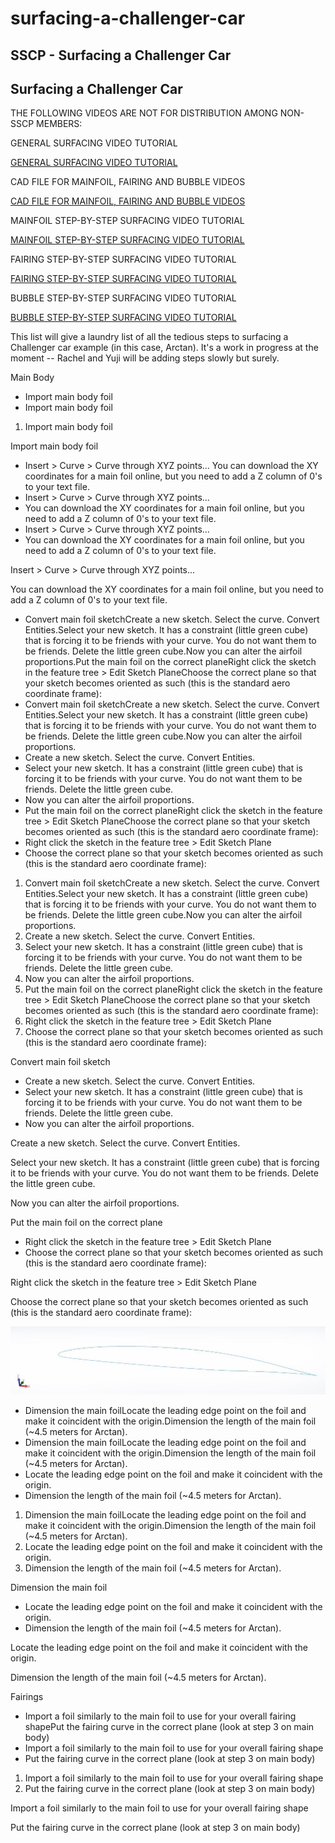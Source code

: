 # surfacing-a-challenger-car

## SSCP - Surfacing a Challenger Car

## Surfacing a Challenger Car

THE FOLLOWING VIDEOS ARE NOT FOR DISTRIBUTION AMONG NON-SSCP MEMBERS:

GENERAL SURFACING VIDEO TUTORIAL

[GENERAL SURFACING VIDEO TUTORIAL](https://www.youtube.com/watch?v=HdpjFxuWt0Q)

CAD FILE FOR MAINFOIL, FAIRING AND BUBBLE VIDEOS

[CAD FILE FOR MAINFOIL, FAIRING AND BUBBLE VIDEOS](https://drive.google.com/a/stanford.edu/file/d/0B5DOOxTyn3aua2RHMGgxR2R5SVU/view?usp=sharing)

MAINFOIL STEP-BY-STEP SURFACING VIDEO TUTORIAL&#x20;

[MAINFOIL STEP-BY-STEP SURFACING VIDEO TUTORIAL](https://youtu.be/w5MiLGjJ7wk)

FAIRING STEP-BY-STEP SURFACING VIDEO TUTORIAL

[FAIRING STEP-BY-STEP SURFACING VIDEO TUTORIAL](https://youtu.be/a6TOyiEUvCg)

BUBBLE STEP-BY-STEP SURFACING VIDEO TUTORIAL

[BUBBLE STEP-BY-STEP SURFACING VIDEO TUTORIAL](https://youtu.be/76E9iF-_fEw)

This list will give a laundry list of all the tedious steps to surfacing a Challenger car example (in this case, Arctan). It's a work in progress at the moment -- Rachel and Yuji will be adding steps slowly but surely.

Main Body

* Import main body foil
* Import main body foil

1. Import main body foil

Import main body foil

* Insert > Curve > Curve through XYZ points... You can download the XY coordinates for a main foil online, but you need to add a Z column of 0's to your text file.
* Insert > Curve > Curve through XYZ points...&#x20;
* You can download the XY coordinates for a main foil online, but you need to add a Z column of 0's to your text file.
* Insert > Curve > Curve through XYZ points...&#x20;
* You can download the XY coordinates for a main foil online, but you need to add a Z column of 0's to your text file.

Insert > Curve > Curve through XYZ points...&#x20;

You can download the XY coordinates for a main foil online, but you need to add a Z column of 0's to your text file.

* Convert main foil sketchCreate a new sketch. Select the curve. Convert Entities.Select your new sketch. It has a constraint (little green cube) that is forcing it to be friends with your curve. You do not want them to be friends. Delete the little green cube.Now you can alter the airfoil proportions.Put the main foil on the correct planeRight click the sketch in the feature tree > Edit Sketch PlaneChoose the correct plane so that your sketch becomes oriented as such (this is the standard aero coordinate frame):
* Convert main foil sketchCreate a new sketch. Select the curve. Convert Entities.Select your new sketch. It has a constraint (little green cube) that is forcing it to be friends with your curve. You do not want them to be friends. Delete the little green cube.Now you can alter the airfoil proportions.
* Create a new sketch. Select the curve. Convert Entities.
* Select your new sketch. It has a constraint (little green cube) that is forcing it to be friends with your curve. You do not want them to be friends. Delete the little green cube.
* Now you can alter the airfoil proportions.
* Put the main foil on the correct planeRight click the sketch in the feature tree > Edit Sketch PlaneChoose the correct plane so that your sketch becomes oriented as such (this is the standard aero coordinate frame):
* Right click the sketch in the feature tree > Edit Sketch Plane
* Choose the correct plane so that your sketch becomes oriented as such (this is the standard aero coordinate frame):

1. Convert main foil sketchCreate a new sketch. Select the curve. Convert Entities.Select your new sketch. It has a constraint (little green cube) that is forcing it to be friends with your curve. You do not want them to be friends. Delete the little green cube.Now you can alter the airfoil proportions.
2. Create a new sketch. Select the curve. Convert Entities.
3. Select your new sketch. It has a constraint (little green cube) that is forcing it to be friends with your curve. You do not want them to be friends. Delete the little green cube.
4. Now you can alter the airfoil proportions.
5. Put the main foil on the correct planeRight click the sketch in the feature tree > Edit Sketch PlaneChoose the correct plane so that your sketch becomes oriented as such (this is the standard aero coordinate frame):
6. Right click the sketch in the feature tree > Edit Sketch Plane
7. Choose the correct plane so that your sketch becomes oriented as such (this is the standard aero coordinate frame):

Convert main foil sketch

* Create a new sketch. Select the curve. Convert Entities.
* Select your new sketch. It has a constraint (little green cube) that is forcing it to be friends with your curve. You do not want them to be friends. Delete the little green cube.
* Now you can alter the airfoil proportions.

Create a new sketch. Select the curve. Convert Entities.

Select your new sketch. It has a constraint (little green cube) that is forcing it to be friends with your curve. You do not want them to be friends. Delete the little green cube.

Now you can alter the airfoil proportions.

Put the main foil on the correct plane

* Right click the sketch in the feature tree > Edit Sketch Plane
* Choose the correct plane so that your sketch becomes oriented as such (this is the standard aero coordinate frame):

Right click the sketch in the feature tree > Edit Sketch Plane

Choose the correct plane so that your sketch becomes oriented as such (this is the standard aero coordinate frame):

![](../../../../../assets/image_2727d157d5.jpg)

* Dimension the main foilLocate the leading edge point on the foil and make it coincident with the origin.Dimension the length of the main foil (\~4.5 meters for Arctan).
* Dimension the main foilLocate the leading edge point on the foil and make it coincident with the origin.Dimension the length of the main foil (\~4.5 meters for Arctan).
* Locate the leading edge point on the foil and make it coincident with the origin.
* Dimension the length of the main foil (\~4.5 meters for Arctan).

1. Dimension the main foilLocate the leading edge point on the foil and make it coincident with the origin.Dimension the length of the main foil (\~4.5 meters for Arctan).
2. Locate the leading edge point on the foil and make it coincident with the origin.
3. Dimension the length of the main foil (\~4.5 meters for Arctan).

Dimension the main foil

* Locate the leading edge point on the foil and make it coincident with the origin.
* Dimension the length of the main foil (\~4.5 meters for Arctan).

Locate the leading edge point on the foil and make it coincident with the origin.

Dimension the length of the main foil (\~4.5 meters for Arctan).

Fairings

* Import a foil similarly to the main foil to use for your overall fairing shapePut the fairing curve in the correct plane (look at step 3 on main body)
* Import a foil similarly to the main foil to use for your overall fairing shape
* Put the fairing curve in the correct plane (look at step 3 on main body)

1. Import a foil similarly to the main foil to use for your overall fairing shape
2. Put the fairing curve in the correct plane (look at step 3 on main body)

Import a foil similarly to the main foil to use for your overall fairing shape

Put the fairing curve in the correct plane (look at step 3 on main body)
